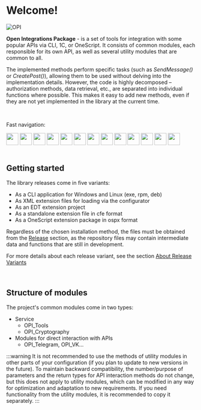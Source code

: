 ﻿---
id: Start
sidebar_class_name: NachaloRaboty
---

# Welcome!

![OPI](../../static/img/logo_long.png)

**Open Integrations Package** - is a set of tools for integration with some popular APIs via CLI, 1C, or OneScript. It consists of common modules, each responsible for its own API, as well as several utility modules that are common to all. 

The implemented methods perform specific tasks (such as *SendMessage()* or *CreatePost()*), allowing them to be used without delving into the implementation details. However, the code is highly decomposed – authorization methods, data retrieval, etc., are separated into individual functions where possible. This makes it easy to add new methods, even if they are not yet implemented in the library at the current time.

<br/>

Fast navigation:
 <div>
 <a href="/docs/Instructions/Telegram/"><img src={require('../../static/img/APIs/Telegram.png').default} width="32"/></a>
 <a href="/docs/Instructions/VK/"><img src={require('../../static/img/APIs/VK.png').default} width="32"/></a>
 <a href="/docs/Instructions/Viber/"><img src={require('../../static/img/APIs/Viber.png').default} width="32"/></a>
 <a href="/docs/Instructions/Twitter/"><img src={require('../../static/img/APIs/Twitter.png').default} width="32"/></a>
 <a href="/docs/Instructions/Notion/"><img src={require('../../static/img/APIs/Notion.png').default} width="32"/></a>
 <a href="/docs/Instructions/YandexDisk/"><img src={require('../../static/img/APIs/YandexDisk.png').default} width="32"/></a>
 <a href="/docs/Instructions/GoogleCalendar/"><img src={require('../../static/img/APIs/GoogleCalendar.png').default} width="32"/></a>
 <a href="/docs/Instructions/GoogleDrive/"><img src={require('../../static/img/APIs/GoogleDrive.png').default} width="32"/></a>
 <a href="/docs/Instructions/GoogleSheets/"><img src={require('../../static/img/APIs/GoogleSheets.png').default} width="32"/></a>
 <a href="/docs/Instructions/Slack/"><img src={require('../../static/img/APIs/Slack.png').default} width="32"/></a>
 <a href="/docs/Instructions/Airtable/"><img src={require('../../static/img/APIs/Airtable.png').default} width="32"/></a>
 <a href="/docs/Instructions/Dropbox/"><img src={require('../../static/img/APIs/Dropbox.png').default} width="32"/></a>
 <a href="/docs/Instructions/Bitrix24/"><img src={require('../../static/img/APIs/Bitrix24.png').default} width="32"/></a>
</div> 

<br/>

## Getting started

The library releases come in five variants: 

- As a CLI application for Windows and Linux (exe, rpm, deb)
- As XML extension files for loading via the configurator
- As an EDT extension project
- As a standalone extension file in cfe format
- As a OneScript extension package in ospx format

Regardless of the chosen installation method, the files must be obtained from the [Release](https://github.com/Bayselonarrend/OpenIntegrations/releases) section, as the repository files may contain intermediate data and functions that are still in development. 

For more details about each release variant, see the section [About Release Variants](/docs/Start/Release-variants)

<br/>

## Structure of modules

The project's common modules come in two types: 

- Service 
	- OPI_Tools
	- OPI_Cryptography
- Modules for direct interaction with APIs
	- OPI_Telegram, OPI_VK...
	
:::warning
It is not recommended to use the methods of utility modules in other parts of your configuration (if you plan to update to new versions in the future). To maintain backward compatibility, the number/purpose of parameters and the return types for API interaction methods do not change, but this does not apply to utility modules, which can be modified in any way for optimization and adaptation to new requirements. If you need functionality from the utility modules, it is recommended to copy it separately.
:::
